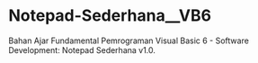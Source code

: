 # Notepad-Sederhana__VB6
Bahan Ajar Fundamental Pemrograman Visual Basic 6 - Software Development: Notepad Sederhana v1.0.

